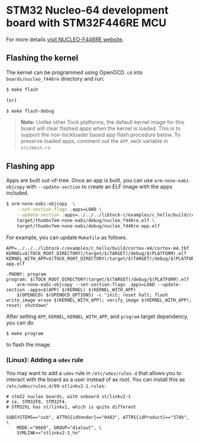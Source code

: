 STM32 Nucleo-64 development board with STM32F446RE MCU
======================================================

For more details [visit NUCLEO-F446RE
website](https://www.st.com/en/evaluation-tools/nucleo-f446re.html).

## Flashing the kernel

The kernel can be programmed using OpenOCD. `cd` into `boards/nucleo_f446re`
directory and run:

```bash
$ make flash

(or)

$ make flash-debug
```

> **Note:** Unlike other Tock platforms, the default kernel image for this
> board will clear flashed apps when the kernel is loaded. This is to support
> the non-tockloader based app flash procedure below. To preserve loaded apps,
> comment out the `APP_HACK` variable in `src/main.rs`.

## Flashing app

Apps are built out-of-tree. Once an app is built, you can use
`arm-none-eabi-objcopy` with `--update-section` to create an ELF image with the
apps included.

```bash
$ arm-none-eabi-objcopy  \
    --set-section-flags .apps=LOAD \
    --update-section .apps=../../../libtock-c/examples/c_hello/build/cortex-m4/cortex-m4.tbf \
    target/thumbv7em-none-eabi/debug/nucleo_f446re.elf \
    target/thumbv7em-none-eabi/debug/nucleo_f446re-app.elf
```

For example, you can update `Makefile` as follows.

```
APP=../../../libtock-c/examples/c_hello/build/cortex-m4/cortex-m4.tbf
KERNEL=$(TOCK_ROOT_DIRECTORY)/target/$(TARGET)/debug/$(PLATFORM).elf
KERNEL_WITH_APP=$(TOCK_ROOT_DIRECTORY)/target/$(TARGET)/debug/$(PLATFORM)-app.elf

.PHONY: program
program: $(TOCK_ROOT_DIRECTORY)target/$(TARGET)/debug/$(PLATFORM).elf
	arm-none-eabi-objcopy --set-section-flags .apps=LOAD --update-section .apps=$(APP) $(KERNEL) $(KERNEL_WITH_APP)
	$(OPENOCD) $(OPENOCD_OPTIONS) -c "init; reset halt; flash write_image erase $(KERNEL_WITH_APP); verify_image $(KERNEL_WITH_APP); reset; shutdown"
```

After setting `APP`, `KERNEL`, `KERNEL_WITH_APP`, and `program` target
dependency, you can do

```bash
$ make program
```

to flash the image.

### (Linux): Adding a `udev` rule

You may want to add a `udev` rule in `/etc/udev/rules.d` that allows you to
interact with the board as a user instead of as root. You can install this as
`/etc/udev/rules.d/99-stlinkv2-1.rules`:

```
# stm32 nucleo boards, with onboard st/linkv2-1
# ie, STM32F0, STM32F4.
# STM32VL has st/linkv1, which is quite different

SUBSYSTEMS=="usb", ATTRS{idVendor}=="0483", ATTRS{idProduct}=="374b", \
    MODE:="0660", GROUP="dialout", \
    SYMLINK+="stlinkv2-1_%n"
```
